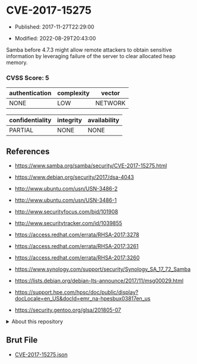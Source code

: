 # CVE-2017-15275

- Published: 2017-11-27T22:29:00

- Modified: 2022-08-29T20:43:00

Samba before 4.7.3 might allow remote attackers to obtain sensitive information by leveraging failure of the server to clear allocated heap memory.

### CVSS Score: **5**

| authentication | complexity | vector |
| --- | --- | --- |
| NONE | LOW | NETWORK |

| confidentiality | integrity | availability |
| --- | --- | --- |
| PARTIAL | NONE | NONE |

## References

* https://www.samba.org/samba/security/CVE-2017-15275.html

* https://www.debian.org/security/2017/dsa-4043

* http://www.ubuntu.com/usn/USN-3486-2

* http://www.ubuntu.com/usn/USN-3486-1

* http://www.securityfocus.com/bid/101908

* http://www.securitytracker.com/id/1039855

* https://access.redhat.com/errata/RHSA-2017:3278

* https://access.redhat.com/errata/RHSA-2017:3261

* https://access.redhat.com/errata/RHSA-2017:3260

* https://www.synology.com/support/security/Synology_SA_17_72_Samba

* https://lists.debian.org/debian-lts-announce/2017/11/msg00029.html

* https://support.hpe.com/hpsc/doc/public/display?docLocale=en_US&docId=emr_na-hpesbux03817en_us

* https://security.gentoo.org/glsa/201805-07

<details>
<summary>About this repository</summary> 

  This repository is part of the project [Live Hack CVE](https://github.com/Live-Hack-CVE). Main website can be found [www.live-hack.org](https://www.live-hack.org) 
  
  Made by [Sn0wAlice](https://github.com/Sn0wAlice) for the people that care about security and need to have a feed of the latest CVEs. Hope you enjoy it, don't forget to star the repo and follow me on [Twitter](https://twitter.com/Sn0wAlice) and [Github](https://github.com/Sn0wAlice). And that is my [personnal website](https://www.alice-snow.me/)

  - [Home Page](https://github.com/Live-Hack-CVE)
  - [Framework](https://github.com/Live-Hack-CVE/cve-framework)
  - [CVE database](https://github.com/Live-Hack-CVE/full_database)
  - [Changelog](https://github.com/Live-Hack-CVE/Changelog)
</details>

## Brut File

* [CVE-2017-15275.json](https://raw.githubusercontent.com/Live-Hack-CVE/full_database/main/cves/2017/CVE-2017-15275.json)

